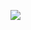 <p style="text-align:center">

![](https://img.shields.io/badge/-Proceed%20to%20Website-black?&style=for-the-badge)

</p>
